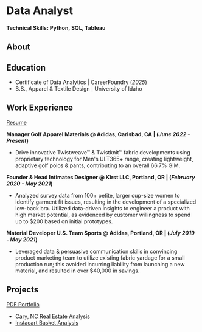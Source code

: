 # Data Analyst

#### Technical Skills: Python, SQL, Tableau

## About

## Education
- Certificate of Data Analytics | CareerFoundry (_2025_)								       		
- B.S., Apparel & Textile Design | University of Idaho

## Work Experience
<a href="https://kirstencurrie.github.io/assets/img/Currie_Kirsten_Resume.pdf" target="_blank">Resume</a>

**Manager Golf Apparel Materials @ Adidas, Carlsbad, CA | (_June 2022 - Present_)**  
- Drive innovative Twistweave™ & Twistknit™ fabric developments using proprietary technology for Men's ULT365+ range, creating lightweight, adaptive golf polos & pants, contributing to an overall 66.7% GIM.

**Founder & Head Intimates Designer @ Kirst LLC, Portland, OR | (_February 2020 - May 2021_)**
- Analyzed survey data from 100+ petite, larger cup-size women to identify garment fit issues, resulting in the development of a specialized low-back bra. Utilized data-driven insights to engineer a product with high market potential, as evidenced by customer willingness to spend up to $200 based on initial prototypes.

**Material Developer U.S. Team Sports @ Adidas, Portland, OR | (_July 2019 - May 2021_)**
- Leveraged data & persuasive communication skills in convincing product marketing team to utilize existing fabric yardage for a small production run; this avoided incurring liability from launching a new material, and resulted in over 
$40,000 in savings.

## Projects
<a href="https://kirstencurrie.github.io/assets/img/Data Portfolio_Kirsten Currie.pdf" target="_blank">PDF Portfolio</a>

- [Cary, NC Real Estate Analysis](project1.md)
- [Instacart Basket Analysis](project2.md)
